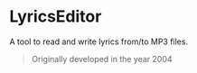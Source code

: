 # LyricsEditor
A tool to read and write lyrics from/to MP3 files.
>Originally developed in the year 2004
